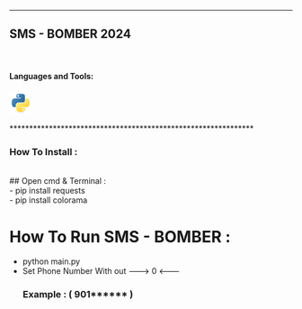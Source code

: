 **************************************************************
<h2>SMS - BOMBER 2024</h2>
<br>
<p align="left"> <h4 align="left">Languages and Tools:</h4><a href="https://www.python.org" target="_blank" rel="noreferrer"> <img src="https://raw.githubusercontent.com/devicons/devicon/master/icons/python/python-original.svg" alt="python" width="40" height="40"/> </a> </p>
**************************************************************
<h3>How To Install :</h3>
<br>
## Open cmd & Terminal :
<br>
- pip install requests
<br>
- pip install colorama

# How To Run SMS - BOMBER : 
- python main.py
- Set Phone Number With out ---> 0 <---  <h3>Example : ( 901****** )</h3>


